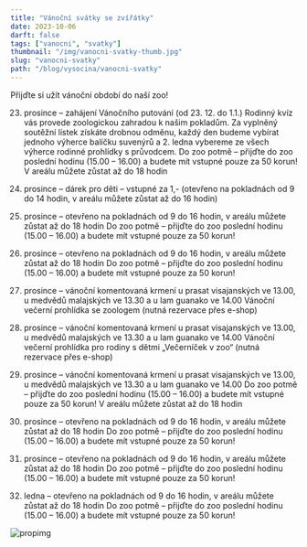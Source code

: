 ```yaml
--- 
title: "Vánoční svátky se zvířátky"
date: 2023-10-06
darft: false
tags: ["vanocni", "svatky"]
thumbnail: "/img/vanocni-svatky-thumb.jpg"
slug: "vanocni-svatky"
path: "/blog/vysocina/vanocni-svatky"
---
```



Přijďte si užít vánoční období do naší zoo!

23. prosince – zahájení Vánočního putování (od 23. 12. do 1.1.)
Rodinný kvíz vás provede zoologickou zahradou k našim pokladům. Za vyplněný soutěžní lístek získáte drobnou odměnu, každý den budeme vybírat jednoho výherce balíčku suvenýrů a 2. ledna vybereme ze všech výherce rodinné prohlídky s průvodcem.
Do zoo potmě – přijďte do zoo poslední hodinu (15.00 – 16.00) a budete mít vstupné pouze za 50 korun! V areálu můžete zůstat až do 18 hodin

24. prosince – dárek pro děti – vstupné za 1,- (otevřeno na pokladnách od 9 do 14 hodin, v areálu můžete zůstat až do 16 hodin)

25. prosince – otevřeno na pokladnách od 9 do 16 hodin, v areálu můžete zůstat až do 18 hodin
Do zoo potmě – přijďte do zoo poslední hodinu (15.00 – 16.00) a budete mít vstupné pouze za 50 korun!

26. prosince – otevřeno na pokladnách od 9 do 16 hodin, v areálu můžete zůstat až do 18 hodin
Do zoo potmě – přijďte do zoo poslední hodinu (15.00 – 16.00) a budete mít vstupné pouze za 50 korun!

27. prosince – vánoční komentovaná krmení u prasat visajanských ve 13.00, u medvědů malajských ve 13.30 a u lam guanako ve 14.00
Vánoční večerní prohlídka se zoologem (nutná rezervace přes e-shop)

28. prosince – vánoční komentovaná krmení u prasat visajanských ve 13.00, u medvědů malajských ve 13.30 a u lam guanako ve 14.00
Vánoční večerní prohlídka pro rodiny s dětmi „Večerníček v zoo“  (nutná rezervace přes e-shop)

29. prosince – vánoční komentovaná krmení u prasat visajanských ve 13.00, u medvědů malajských ve 13.30 a u lam guanako ve 14.00
Do zoo potmě – přijďte do zoo poslední hodinu (15.00 – 16.00) a budete mít vstupné pouze za 50 korun! V areálu můžete zůstat až do 18 hodin

 30. prosince – otevřeno na pokladnách od 9 do 16 hodin, v areálu můžete zůstat až do 18 hodin
Do zoo potmě – přijďte do zoo poslední hodinu (15.00 – 16.00) a budete mít vstupné pouze za 50 korun!

31. prosince – otevřeno na pokladnách od 9 do 16 hodin, v areálu můžete zůstat až do 18 hodin
Do zoo potmě – přijďte do zoo poslední hodinu (15.00 – 16.00) a budete mít vstupné pouze za 50 korun!

1. ledna – otevřeno na pokladnách od 9 do 16 hodin, v areálu můžete zůstat až do 18 hodin
Do zoo potmě – přijďte do zoo poslední hodinu (15.00 – 16.00) a budete mít vstupné pouze za 50 korun!

![propimg](/img/vanocni-svatky.jpg)
